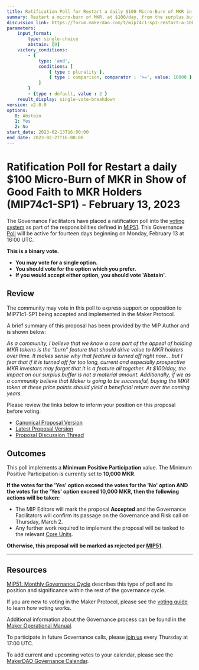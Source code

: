 ```yaml
---
title: Ratification Poll for Restart a daily $100 Micro-Burn of MKR in Show of Good Faith to MKR Holders (MIP74c1-SP1) - February 13, 2023
summary: Restart a micro-burn of MKR, at $100/day, from the surplus buffer as a display to current and prospective MKR holders that the protocol still intends to embrace this important feature of driving long-term value and return on investment to MKR holders.
discussion_link: https://forum.makerdao.com/t/mip74c1-sp1-restart-a-100-day-micro-burn-of-mkr-in-show-of-good-faith-to-mkr-holders/19027
parameters:
    input_format:
        type: single-choice
        abstain: [0]
    victory_conditions:
        - {
            type: 'and',
            conditions: [
                { type : plurality },
                { type : comparison, comparator : '>=', value: 10000 }
            ]
        }
        - {type : default, value : 2 }
    result_display: single-vote-breakdown
version: v2.0.0
options:
   0: Abstain
   1: Yes
   2: No
start_date: 2023-02-13T16:00:00
end_date: 2023-02-27T16:00:00
---
```

# Ratification Poll for Restart a daily $100 Micro-Burn of MKR in Show of Good Faith to MKR Holders (MIP74c1-SP1) - February 13, 2023

The Governance Facilitators have placed a ratification poll into the [voting system](https://vote.makerdao.com/polling) as part of the responsibilities defined in [MIP51](https://mips.makerdao.com/mips/details/MIP51). This Governance [Poll](https://manual.makerdao.com/governance/governance-cycle/weekly-governance-cycle#weekly-governance-cycle-definitions-mip16c1) will be active for fourteen days beginning on Monday, February 13 at 16:00 UTC.

**This is a binary vote.**
- **You may vote for a single option.**
- **You should vote for the option which you prefer.**
- **If you would accept either option, you should vote 'Abstain'.**

## Review

The community may vote in this poll to express support or opposition to MIP71c1-SP1 being accepted and implemented in the Maker Protocol.

A brief summary of this proposal has been provided by the MIP Author and is shown below:

*As a community, I believe that we know a core part of the appeal of holding MKR tokens is the “burn” feature that should drive value to MKR holders over time. It makes sense why that feature is turned off right now… but I fear that if it is turned off for too long, current and especially prospective MKR investors may forget that it is a feature all together. At $100/day, the impact on our surplus buffer is not a material amount. Additionally, if we as a community believe that Maker is going to be successful, buying the MKR token at these price points should yield a beneficial return over the coming years.*

Please review the links below to inform your position on this proposal before voting.
* [Canonical Proposal Version](https://github.com/makerdao/mips/blob/e6502bfcaff834ac101734d55c3b8e0e74da5f4d/MIP74/MIP74c1-Subproposals/MIP74c1-SP1.md)
* [Latest Proposal Version](https://mips.makerdao.com/mips/details/MIP74c1SP1)
* [Proposal Discussion Thread](https://forum.makerdao.com/t/mip74c1-sp1-restart-a-100-day-micro-burn-of-mkr-in-show-of-good-faith-to-mkr-holders/19027)

## Outcomes

This poll implements a **Minimum Positive Participation** value. The Minimum Positive Participation is currently set to **10,000 MKR**.

**If the votes for the 'Yes' option exceed the votes for the 'No' option AND the votes for the 'Yes' option exceed 10,000 MKR, then the following actions will be taken:**
* The MIP Editors will mark the proposal **Accepted** and the Governance Facilitators will confirm its passage on the Governance and Risk call on Thursday, March 2.
* Any further work required to implement the proposal will be tasked to the relevant [Core Units](https://mips.makerdao.com/mips/details/MIP38#mip38c2-core-unit-state).

**Otherwise, this proposal will be marked as rejected per [MIP51](https://mips.makerdao.com/mips/details/MIP51#mip51c2-ratification-poll).**

---

## Resources

[MIP51: Monthly Governance Cycle](https://mips.makerdao.com/mips/details/MIP51) describes this type of poll and its position and significance within the rest of the governance cycle.

If you are new to voting in the Maker Protocol, please see the [voting guide](https://manual.makerdao.com/governance/voting-in-makerdao/on-chain-governance) to learn how voting works.

Additional information about the Governance process can be found in the [Maker Operational Manual](https://manual.makerdao.com).

To participate in future Governance calls, please [join us](https://forum.makerdao.com/tag/pubcall-:-governance-and-risk) every Thursday at 17:00 UTC.

To add current and upcoming votes to your calendar, please see the [MakerDAO Governance Calendar](https://manual.makerdao.com/makerdao/calendars/governance-calendar).
